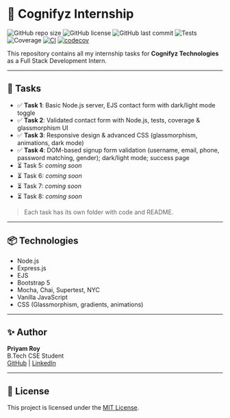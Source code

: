 # 🚀 Cognifyz Internship

![GitHub repo size](https://img.shields.io/github/repo-size/itspriyamroy21/Cognifyz_Internship?color=brightgreen)
![GitHub license](https://img.shields.io/github/license/itspriyamroy21/Cognifyz_Internship?color=blue)
![GitHub last commit](https://img.shields.io/github/last-commit/itspriyamroy21/Cognifyz_Internship?color=blue)
![Tests](https://img.shields.io/badge/tests-passing-brightgreen)
![Coverage](https://img.shields.io/badge/coverage-87.5%25-yellowgreen)
[![CI](https://github.com/itspriyamroy21/Cognifyz_Internship/actions/workflows/task2.yml/badge.svg)](https://github.com/itspriyamroy21/Cognifyz_Internship/actions)
[![codecov](https://codecov.io/gh/itspriyamroy21/Cognifyz_Internship/branch/main/graph/badge.svg)](https://codecov.io/gh/itspriyamroy21/Cognifyz_Internship)

This repository contains all my internship tasks for **Cognifyz Technologies** as a Full Stack Development Intern.

---

## 📂 Tasks

- ✅ **Task 1**: Basic Node.js server, EJS contact form with dark/light mode toggle  
- ✅ **Task 2**: Validated contact form with Node.js, tests, coverage & glassmorphism UI  
- ✅ **Task 3**: Responsive design & advanced CSS (glassmorphism, animations, dark mode)  
- ✅ **Task 4**: DOM-based signup form validation (username, email, phone, password matching, gender); dark/light mode; success page  
- ⏳ Task 5: *coming soon*
- ⏳ Task 6: *coming soon*
- ⏳ Task 7: *coming soon*
- ⏳ Task 8: *coming soon*

> Each task has its own folder with code and README.

---

## 📦 Technologies

- Node.js
- Express.js
- EJS
- Bootstrap 5
- Mocha, Chai, Supertest, NYC
- Vanilla JavaScript
- CSS (Glassmorphism, gradients, animations)

---

## ✨ Author

**Priyam Roy**  
B.Tech CSE Student  
[GitHub](https://github.com/itspriyamroy21) | [LinkedIn](https://linkedin.com/in/priyamroy21)

---

## 📄 License

This project is licensed under the [MIT License](LICENSE).
